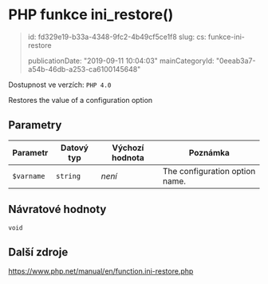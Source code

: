 PHP funkce ini_restore()
========================

> id: fd329e19-b33a-4348-9fc2-4b49cf5ce1f8
> slug:
> 	cs: funkce-ini-restore
>
> publicationDate: "2019-09-11 10:04:03"
> mainCategoryId: "0eeab3a7-a54b-46db-a253-ca6100145648"

Dostupnost ve verzích: `PHP 4.0`

Restores the value of a configuration option


Parametry
--------------

| Parametr | Datový typ | Výchozí hodnota | Poznámka |
|-----|-----|-----|-----|
| `$varname` | `string` | *není* | The configuration option name. |


Návratové hodnoty
----------------

`void`



Další zdroje
------------

https://www.php.net/manual/en/function.ini-restore.php
